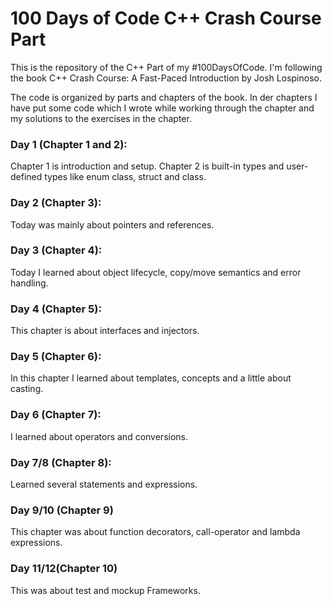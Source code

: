 # 100 Days of Code C++ Crash Course Part
This is the repository of the C++ Part of my #100DaysOfCode. I'm following the
book C++ Crash Course: A Fast-Paced Introduction by Josh Lospinoso.

The code is organized by parts and chapters of the book. In der chapters I
have put some code which I wrote while working through the chapter and my
solutions to the exercises in the chapter.

### Day 1 (Chapter 1 and 2):
Chapter 1 is introduction and setup. Chapter 2 is built-in types and
user-defined types like enum class, struct and class.

### Day 2 (Chapter 3):
Today was mainly about pointers and references.

### Day 3 (Chapter 4):
Today I learned about object lifecycle, copy/move semantics and error handling.

### Day 4 (Chapter 5):
This chapter is about interfaces and injectors.

### Day 5 (Chapter 6):
In this chapter I learned about templates, concepts and a little 
about casting.

### Day 6 (Chapter 7):
I learned about operators and conversions.

### Day 7/8 (Chapter 8):
Learned several statements and expressions.

### Day 9/10 (Chapter 9)
This chapter was about function decorators, call-operator and 
lambda expressions.

### Day 11/12(Chapter 10)
This was about test and mockup Frameworks.
